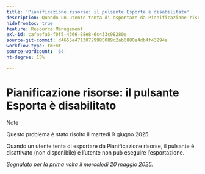 ```yaml
---
title: 'Pianificazione risorse: il pulsante Esporta è disabilitato'
description: Quando un utente tenta di esportare da Pianificazione risorse, il pulsante è disattivato (non disponibile) e l’utente non può eseguire l’esportazione.
hidefromtoc: true
feature: Resource Management
exl-id: cafaefa6-f0f5-4366-88e8-6c433c98280e
source-git-commit: d4655e47130729985089c2ab6880e4db4f43294a
workflow-type: tm+mt
source-wordcount: '64'
ht-degree: 15%

---
```


# Pianificazione risorse: il pulsante Esporta è disabilitato

>[!NOTE]
>
>Questo problema è stato risolto il martedì 9 giugno 2025.

Quando un utente tenta di esportare da Pianificazione risorse, il pulsante è disattivato (non disponibile) e l’utente non può eseguire l’esportazione.

_Segnalato per la prima volta il mercoledì 20 maggio 2025._
